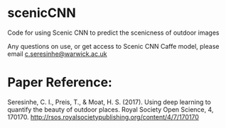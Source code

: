 # scenicCNN
Code for using Scenic CNN to predict the scenicness of outdoor images

Any questions on use, or get access to Scenic CNN Caffe model, please email c.seresinhe@warwick.ac.uk

# Paper Reference:
Seresinhe, C. I., Preis, T., & Moat, H. S. (2017). Using deep learning to quantify the beauty of outdoor places. Royal Society Open Science, 4, 170170.
http://rsos.royalsocietypublishing.org/content/4/7/170170
